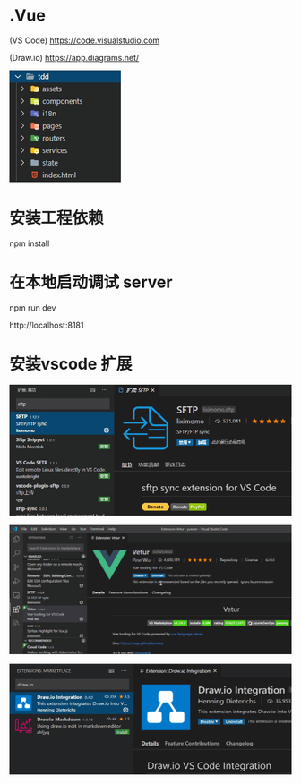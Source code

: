# .Vue

(VS Code)
https://code.visualstudio.com

(Draw.io)
https://app.diagrams.net/

![Image text](https://github.com/wuzhiping/tdd/blob/master/4983b0bb-f4a4-4ef6-a711-c89394f4d65b.png)

# 安装工程依赖
npm install

# 在本地启动调试 server
npm run dev

http://localhost:8181

# 安装vscode 扩展

![Image text](https://github.com/wuzhiping/tdd/blob/master/5cdb9719-adb0-4344-b954-5f705ee086cd.png)

![Image text](https://github.com/wuzhiping/tdd/blob/master/36a39830-0298-4d2c-a5ea-6fa2be0c62d6.png)

![Image text](https://github.com/wuzhiping/tdd/blob/master/ee24e528-44d6-495f-b93f-51b27eaca203.png)


